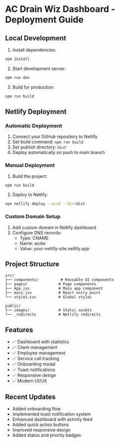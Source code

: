 # AC Drain Wiz Dashboard - Deployment Guide

## Local Development

1. Install dependencies:
```bash
npm install
```

2. Start development server:
```bash
npm run dev
```

3. Build for production:
```bash
npm run build
```

## Netlify Deployment

### Automatic Deployment
1. Connect your GitHub repository to Netlify
2. Set build command: `npm run build`
3. Set publish directory: `dist`
4. Deploy automatically on push to main branch

### Manual Deployment
1. Build the project:
```bash
npm run build
```

2. Deploy to Netlify:
```bash
npx netlify deploy --prod --dir=dist
```

### Custom Domain Setup
1. Add custom domain in Netlify dashboard
2. Configure DNS records:
   - Type: CNAME
   - Name: acdw
   - Value: your-netlify-site.netlify.app

## Project Structure

```
src/
├── components/          # Reusable UI components
├── pages/              # Page components
├── App.jsx             # Main app component
├── main.jsx            # React entry point
└── styles.css          # Global styles

public/
├── images/             # Static assets
└── _redirects          # Netlify redirects
```

## Features

- ✅ Dashboard with statistics
- ✅ Client management
- ✅ Employee management
- ✅ Service call tracking
- ✅ Onboarding modal
- ✅ Toast notifications
- ✅ Responsive design
- ✅ Modern UI/UX

## Recent Updates

- Added onboarding flow
- Implemented toast notification system
- Enhanced dashboard with activity feed
- Added quick action buttons
- Improved responsive design
- Added status and priority badges 